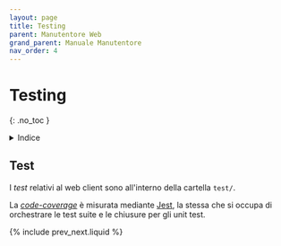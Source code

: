 ```yaml
---
layout: page
title: Testing
parent: Manutentore Web
grand_parent: Manuale Manutentore
nav_order: 4
---
```


# Testing
{: .no_toc }
<details closed markdown="block">
  <summary>
    Indice
  </summary>
  {: .text-delta }
1. TOC
{:toc}
</details>


## Test

I _test_ relativi al web client sono all'interno della cartella `test/`.

La [_code-coverage_](/glossario#code-coverage) è misurata mediante
[Jest](/manutentore/web/tecnologie#jest), la stessa che si occupa di
orchestrare le test suite e le chiusure per gli unit test.

{% include prev_next.liquid %}
